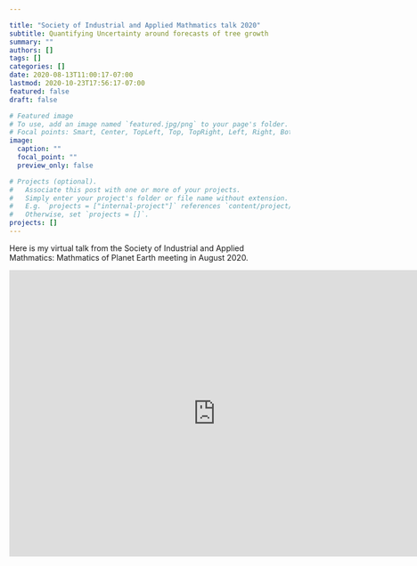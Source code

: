 ```yaml
---

title: "Society of Industrial and Applied Mathmatics talk 2020"
subtitle: Quantifying Uncertainty around forecasts of tree growth
summary: ""
authors: []
tags: []
categories: []
date: 2020-08-13T11:00:17-07:00
lastmod: 2020-10-23T17:56:17-07:00
featured: false
draft: false

# Featured image
# To use, add an image named `featured.jpg/png` to your page's folder.
# Focal points: Smart, Center, TopLeft, Top, TopRight, Left, Right, BottomLeft, Bottom, BottomRight.
image:
  caption: ""
  focal_point: ""
  preview_only: false

# Projects (optional).
#   Associate this post with one or more of your projects.
#   Simply enter your project's folder or file name without extension.
#   E.g. `projects = ["internal-project"]` references `content/project/deep-learning/index.md`.
#   Otherwise, set `projects = []`.
projects: []
---
```

Here is my virtual talk from the Society of Industrial and Applied Mathmatics: Mathmatics of Planet Earth meeting in August 2020. 

<iframe width="740" height="515" src="https://www.youtube.com/embed/WIamLpY-GCI" frameborder="0" allow="accelerometer; autoplay; clipboard-write; encrypted-media; gyroscope; picture-in-picture" allowfullscreen></iframe>
